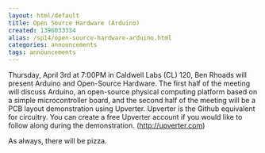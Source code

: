 ```yaml
---
layout: html/default
title: Open Source Hardware (Arduino)
created: 1396033334
alias: /sp14/open-source-hardware-arduino.html
categories: announcements
tags: announcements
---
```

Thursday, April 3rd at 7:00PM in Caldwell Labs (CL) 120, Ben Rhoads will present Arduino and Open-Source Hardware. The first half of the meeting will discuss Arduino, an open-source physical computing platform based on a simple microcontroller board, and the second half of the meeting will be a PCB layout demonstration using Upverter. Upverter is the Github equivalent for circuitry. You can create a free Upverter account if you would like to follow along during the demonstration. (http://upverter.com)

As always, there will be pizza.
